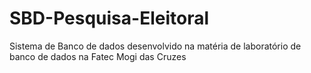 # SBD-Pesquisa-Eleitoral
 Sistema de Banco de dados desenvolvido na matéria de laboratório de banco de dados na Fatec Mogi das Cruzes

